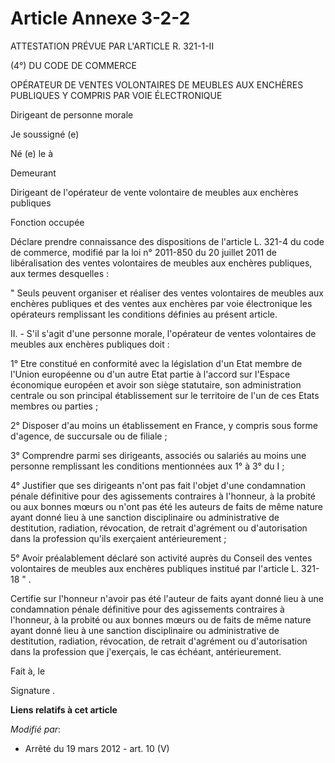 # Article Annexe 3-2-2

ATTESTATION PRÉVUE PAR L'ARTICLE R. 321-1-II 

(4°) DU CODE DE COMMERCE 

OPÉRATEUR DE VENTES VOLONTAIRES DE MEUBLES AUX ENCHÈRES PUBLIQUES Y COMPRIS PAR VOIE ÉLECTRONIQUE 

Dirigeant de personne morale 

Je soussigné (e) 

Né (e) le à 

Demeurant 

Dirigeant de l'opérateur de vente volontaire de meubles aux enchères publiques 

Fonction occupée 

Déclare prendre connaissance des dispositions de l'article L. 321-4 du code de commerce, modifié par la loi n° 2011-850 du 20
juillet 2011 de libéralisation des ventes volontaires de meubles aux enchères publiques, aux termes desquelles : 

" Seuls peuvent organiser et réaliser des ventes volontaires de meubles aux enchères publiques et des ventes aux enchères par
voie électronique les opérateurs remplissant les conditions définies au présent article. 

II. - S'il s'agit d'une personne morale, l'opérateur de ventes volontaires de meubles aux enchères publiques doit : 

1° Etre constitué en conformité avec la législation d'un Etat membre de l'Union européenne ou d'un autre Etat partie à
l'accord sur l'Espace économique européen et avoir son siège statutaire, son administration centrale ou son principal
établissement sur le territoire de l'un de ces Etats membres ou parties ; 

2° Disposer d'au moins un établissement en France, y compris sous forme d'agence, de succursale ou de filiale ; 

3° Comprendre parmi ses dirigeants, associés ou salariés au moins une personne remplissant les conditions mentionnées aux 1°
à 3° du I ; 

4° Justifier que ses dirigeants n'ont pas fait l'objet d'une condamnation pénale définitive pour des agissements contraires à
l'honneur, à la probité ou aux bonnes mœurs ou n'ont pas été les auteurs de faits de même nature ayant donné lieu à une
sanction disciplinaire ou administrative de destitution, radiation, révocation, de retrait d'agrément ou d'autorisation dans
la profession qu'ils exerçaient antérieurement ; 

5° Avoir préalablement déclaré son activité auprès du Conseil des ventes volontaires de meubles aux enchères publiques
institué par l'article L. 321-18 " . 

Certifie sur l'honneur n'avoir pas été l'auteur de faits ayant donné lieu à une condamnation pénale définitive pour des
agissements contraires à l'honneur, à la probité ou aux bonnes mœurs ou de faits de même nature ayant donné lieu à une
sanction disciplinaire ou administrative de destitution, radiation, révocation, de retrait d'agrément ou d'autorisation dans
la profession que j'exerçais, le cas échéant, antérieurement. 

Fait à, le 

Signature .

**Liens relatifs à cet article**

_Modifié par_:

  - Arrêté du 19 mars 2012 - art. 10 (V)
